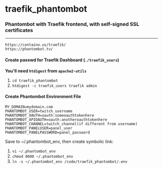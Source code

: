 # traefik_phantombot
### Phantombot with Traefik frontend, with self-signed SSL certificates
---
    https://containo.us/traefik/   
    https://phantombot.tv/    

#### Create passwd for Traefik Dashboard (`./traefik_users`)
**You'll need `htdigest` from `apache2-utils`**
1. `cd traefik_phantombot`
2. `htdigest -c traefik_users traefik admin`

#### Create Phantombot Environment File
```
MY_DOMAIN=mydomain.com
PHANTOMBOT_USER=twitch_username
PHANTOMBOT_OAUTH=oauth:someoauthtokenhere
PHANTOMBOT_APIOAUTH=oauth:anotheroauthtokenhere
PHANTOMBOT_CHANNEL=twitch_channel(if different from username)
PHANTOMBOT_PANELUSER=panel_user
PHANTOMBOT_PANELPASSWORD=panel_password
```
Save to ~/.phantombot_env, then create symbolic link:
1. `vi ~/.phantombot_env`
2. `chmod 0600 ~/.phantombot_env`
3. `ln -s ~/.phantombot_env /code/traefik_phantombot/.env`
